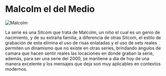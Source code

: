 # Malcolm el del Medio

![Malcolm](https://e.rpp-noticias.io/xlarge/2020/08/10/323232_981568.jpg)

La serie es una Sitcom que trata de Malcolm, un niño el cual es un genio de nacimiento, y de su extraña familia, a diferencia de otras Sitcom, el estilo de grabación de esta elimina el uso de risas enlatadas y el uso de sets reales permiten un dinamismo que no existe en otras series, brindando ángulos de camara que hacen sentir reales las locaciones en donde graban la serie, además, para ser una serie del 2000, se mantiene a día de hoy de una manera excelente y los mensajes que deja son muy aplicables en contextos modernos.